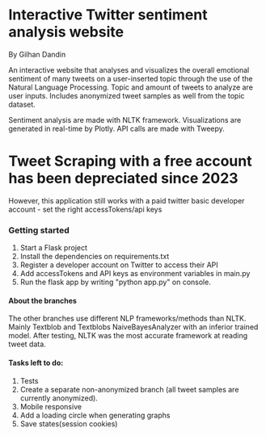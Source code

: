 # Interactive Twitter sentiment analysis website
By Gilhan Dandin


An interactive website that analyses and visualizes the overall emotional sentiment of many tweets on a user-inserted topic through the use of the Natural Language Processing. Topic and amount of tweets to analyze are user inputs. Includes anonymized tweet samples as well from the topic dataset.

Sentiment analysis are made with NLTK framework.
Visualizations are generated in real-time by Plotly.
API calls are made with Tweepy.

# Tweet Scraping with a free account has been depreciated since 2023
However, this application still works with a paid twitter basic developer account - set the right accessTokens/api keys

### Getting started
1. Start a Flask project
2. Install the dependencies on requirements.txt
3. Register a developer account on Twitter to access their API
4. Add accessTokens and API keys as environment variables in main.py
5. Run the flask app by writing "python app.py" on console.

#### About the branches
The other branches use different NLP frameworks/methods than NLTK. Mainly Textblob and Textblobs NaiveBayesAnalyzer with an inferior trained model.
After testing, NLTK was the most accurate framework at reading tweet data.


#### Tasks left to do:
1. Tests
2. Create a separate non-anonymized branch (all tweet samples are currently anonymized).
3. Mobile responsive
4. Add a loading circle when generating graphs
5. Save states(session cookies)
